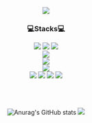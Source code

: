 <div align = "center">
<img src="https://capsule-render.vercel.app/api?type=waving&color=5882FA&height=200&section=header&text=Hi&fontSize=50" />
</div>


<div align="center">
<h3>💻Stacks💻</h3> 
<img src="https://img.shields.io/badge/java-EF5C55?style=for-the-badge&logo=java&logoColor=white">
<img src="https://img.shields.io/badge/c-A8B9CC?style=for-the-badge&logo=c&logoColor=white">
<img src="https://img.shields.io/badge/python-3776AB?style=for-the-badge&logo=python&logoColor=white"> 
  <br>
<img src="https://img.shields.io/badge/spring boot-6DB33F?style=for-the-badge&logo=springboot&logoColor=white">
  <br>
<img src="https://img.shields.io/badge/mysql-4479A1?style=for-the-badge&logo=mysql&logoColor=white"> 
  <br>
<img src="https://img.shields.io/badge/AWS-FF9900?style=for-the-badge&logo=amazon aws&logoColor=white">
  <br>
<img src="https://img.shields.io/badge/github-000000?style=for-the-badge&logo=github&logoColor=white">
<img src="https://img.shields.io/badge/git-F05032?style=for-the-badge&logo=git&logoColor=white">
<img src="https://img.shields.io/badge/figma-941711?style=for-the-badge&logo=figma&logoColor=white">
<img src="https://img.shields.io/badge/notion-000000?style=for-the-badge&logo=notion&logoColor=white">
</div>


<div align = "center">

<br>
<br>
<br>
  
![Anurag's GitHub stats](https://github-readme-stats.vercel.app/api?username=JONG-KYEONG&hide=contribs,prs&show_icons=true&theme=graywhite)
<img src="https://capsule-render.vercel.app/api?type=waving&color=5882FA&height=100&section=footer&text=&fontSize=0" />
  
</div>

